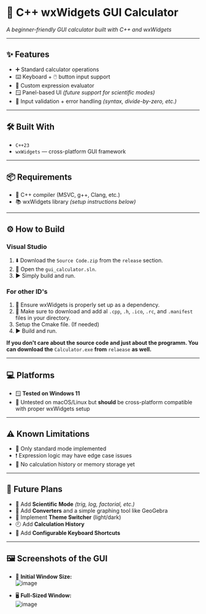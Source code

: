 # 🧮 C++ wxWidgets GUI Calculator  
*A beginner-friendly GUI calculator built with C++ and wxWidgets*

---

## ✨ Features

- ➕ Standard calculator operations  
- ⌨️ Keyboard + 🖱️ button input support  
- 🧠 Custom expression evaluator  
- 🪟 Panel-based UI *(future support for scientific modes)*  
- 🚫 Input validation + error handling *(syntax, divide-by-zero, etc.)*

---

## 🛠️ Built With

- `C++23`  
- `wxWidgets` — cross-platform GUI framework

---

## 📦 Requirements

- 🧰 C++ compiler (MSVC, g++, Clang, etc.)  
- 📚 wxWidgets library *(setup instructions below)*

---

## ⚙️ How to Build

### Visual Studio
1. ⬇️ Download the `Source Code.zip` from the `release` section.
2. 🧷 Open the `gui_calculator.sln`.
3. ▶️ Simply build and run.

### For other ID's
1. 🧩 Ensure wxWidgets is properly set up as a dependency.
2. 📂 Make sure to download and add al `.cpp`, `.h`, `.ico`, `.rc`, and `.manifest` files in your directory.
3. Setup the Cmake file. (If needed)
4. ▶️ Build and run.

**If you don't care about the source code and just about the programm. You can download the** `Calculator.exe` **from** `relaease` **as well.**

---

## 💻 Platforms

- 🪟 **Tested on Windows 11**  
- 🧪 Untested on macOS/Linux but **should** be cross-platform compatible with proper wxWidgets setup

---

## ⚠️ Known Limitations

- 📏 Only standard mode implemented  
- ❗ Expression logic may have edge case issues  
- 📜 No calculation history or memory storage yet

---

## 🚀 Future Plans

- 🧮 Add **Scientific Mode** *(trig, log, factorial, etc.)*  
- 🔁 Add **Converters** and a simple graphing tool like GeoGebra  
- 🌙 Implement **Theme Switcher** (light/dark)  
- 🕘 Add **Calculation History**  
- 🎹 Add **Configurable Keyboard Shortcuts**

---

## 🖼️ Screenshots of the GUI

- 🔳 **Initial Window Size:**  
  ![image](https://github.com/user-attachments/assets/d65ac3ad-e344-4e3d-bbff-f23bd006ffc9)

- 🖥️ **Full-Sized Window:**  
  ![image](https://github.com/user-attachments/assets/73c20342-9bf5-4c5c-a5c4-2b6cf4f708ea)
